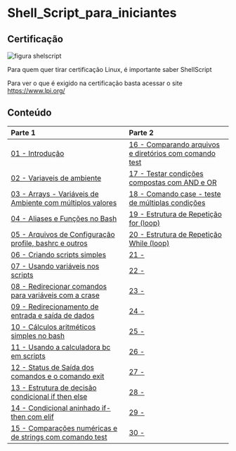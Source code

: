 # Shell_Script_para_iniciantes

## Certificação
![figura shelscript](https://www.lpi.org/sites/default/files/styles/w555/public/LPI-CODE_0.jpg?itok=mLPazE2t "ShellScript") 

Para quem quer tirar certificação Linux, é importante saber ShellScript

Para ver o que é exigido na certificação basta acessar o site https://www.lpi.org/

## Conteúdo
|Parte 1|Parte 2|
|:---|:---|
| [01 - Introdução](topicos/introdução.md)|[16 - Comparando arquivos e diretórios com comando test](topicos/CompArqDirTest.md)|
| [02 - Variaveis de ambiente](topicos/Variaveis_de_ambiente.md)|[17 - Testar condições compostas com AND e OR](topicos/TestCondCompAndOr.md)|
| [03 - Arrays - Variáveis de Ambiente com múltiplos valores](topicos/Arrays.md)|[18 - Comando case - teste de múltiplas condições](topicos/ComCaseTestMultiCond.md)|
| [04 - Aliases e Funções no Bash](topicos/Aliases.md)|[19 - Estrutura de Repetição for (loop)](topicos/RepeticaoFor.md)|
| [05 - Arquivos de Configuração profile, bashrc e outros](topicos/arqconfig.md)|[20 - Estrutura de Repetição While (loop)](RepeticaoWhile.md)|
| [06 - Criando scripts simples ](topicos/comandos_simples.md)|[21 -]()|
| [07 - Usando variáveis nos scripts](topicos/variaveis_nos_scripts.md)|[22 -]()|
| [08 - Redirecionar comandos para variáveis com a crase](topicos/Redirecionar_comandos.md)|[23 -]()|
| [09 - Redirecionamento de entrada e saída de dados](topicos/redirecionamento_entrada.md)|[24 -]()|
| [10 - Cálculos aritméticos simples no bash](topicos/Calculos.md)|[25 -]()|
| [11 - Usando a calculadora bc em scripts](topicos/CalculoBC.md) |[26 -]()|
| [12 - Status de Saída dos comandos e o comando exit](topicos/StatusDeSaida.md)|[27 -]()|
| [13 - Estrutura de decisão condicional if then else](topicos/EstrutDecisCondicIfThenElse.md)|[28 -]()|
| [14 - Condicional aninhado if-then com elif](topicos/CondicionalIfThenElif.md)|[29 -]()|
| [15 - Comparações numéricas e de strings com comando test](topicos/CompNumStrTest.md)|[30 -]()|